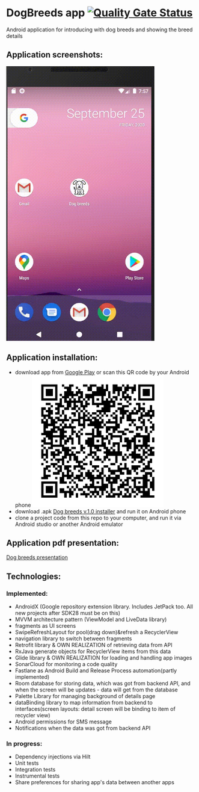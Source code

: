 # DogBreeds app [![Quality Gate Status](https://sonarcloud.io/api/project_badges/measure?project=Harnet69_DogBreeds&metric=alert_status)](https://sonarcloud.io/dashboard?id=Harnet69_DogBreeds)
Android application for introducing with dog breeds and showing the breed details 

## Application screenshots:
![Game process](https://github.com/Harnet69/DogBreeds/blob/master/app/GitHubMediaFile/dog_breeds.gif)

## Application installation:
- download app from [Google Play](https://play.google.com/store/apps/details?id=com.harnet.dogbreeds) or scan this QR code by your Android phone
![Game process](https://github.com/Harnet69/DogBreeds/blob/master/app/GitHubMediaFile/dog_breeds_QR.png)
- download .apk [Dog breeds v.1.0 installer](https://drive.google.com/file/d/13ZXZO4C31WNDmkWBKCjSDuo11xITwVuz/view?usp=sharing) and run it on Android phone
- clone a project code from this repo to your computer, and run it via Android studio or another Android emulator

## Application pdf presentation: 
[Dog breeds presentation](https://drive.google.com/file/d/1L-hkecVw8j1RB5upHoxr3FdjqQYzyjHS/view?usp=sharing)

## Technologies:
### Implemented:
- AndroidX (Google repository extension library. Includes JetPack too. All new projects after SDK28 must be on this)
- MVVM architecture pattern (ViewModel and LiveData library)
- fragments as UI screens
- SwipeRefreshLayout for pool(drag down)&refresh a RecyclerView 
- navigation library to switch between fragments
- Retrofit library & OWN REALIZATION of retrieving data from API
- RxJava generate objects for RecyclerView items from this data
- Glide library & OWN REALIZATION for loading and handling app images
- SonarCloud for monitoring a code quality
- Fastlane as Android Build and Release Process automation(partly implemented)
- Room database for storing data, which was got from backend API, and when the screen will be updates - data will get from the database
- Palette Library for managing background of details page
- dataBinding library to map information from backend to interfaces(screen layouts: detail screen will be binding to item of recycler view)
- Android permissions for SMS message
- Notifications when the data was got from backend API
### In progress:
- Dependency injections via Hilt
- Unit tests
- Integration tests
- Instrumental tests
- Share preferences for sharing app's data between another apps

